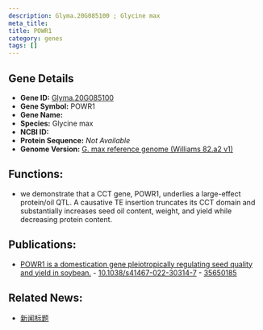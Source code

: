 ```yaml
---
description: Glyma.20G085100 ; Glycine max
meta_title:
title: POWR1
category: genes
tags: []
---
```


## Gene Details
- **Gene ID:**	[Glyma.20G085100](https://www.maizegdb.org/gene_center/gene/Glyma.20G085100)
- **Gene Symbol:** POWR1
- **Gene Name:** 
- **Species:** Glycine max
- **NCBI ID:** [  ]()
- **Protein Sequence:** *Not Available*
- **Genome Version:** [G. max reference genome (Williams 82.a2 v1)]()

## Functions:
   - we demonstrate that a CCT gene, POWR1, underlies a large-effect protein/oil QTL. A causative TE insertion truncates its CCT domain and substantially increases seed oil content, weight, and yield while decreasing protein content.

## Publications:
   - [POWR1 is a domestication gene pleiotropically regulating seed quality and yield in soybean.]( https://www.nature.com/articles/s41467-022-30314-7 ) - [10.1038/s41467-022-30314-7]( https://www.nature.com/articles/s41467-022-30314-7 ) - [35650185](https://pubmed.ncbi.nlm.nih.gov/35650185/)

## Related News:
   - [新闻标题](https://mp.weixin.qq.com/s?__biz=Mzg3MDEwNDEyMg==&mid=2247530570&idx=5&sn=b55d57f14dd5a729246e1cc703e396c6&chksm=ce90d51ff9e75c09c9c186ff53cb9b1ef26b87a4464cc5e25471804604615b9af04e45fe9fd2&scene=27#wechat_redirect)
